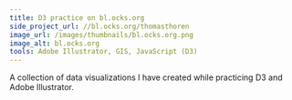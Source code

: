 ```yaml
---
title: D3 practice on bl.ocks.org
side_project_url: //bl.ocks.org/thomasthoren
image_url: /images/thumbnails/bl.ocks.org.png
image_alt: bl.ocks.org
tools: Adobe Illustrator, GIS, JavaScript (D3)
---
```

A collection of data visualizations I have created while practicing D3 and Adobe Illustrator.